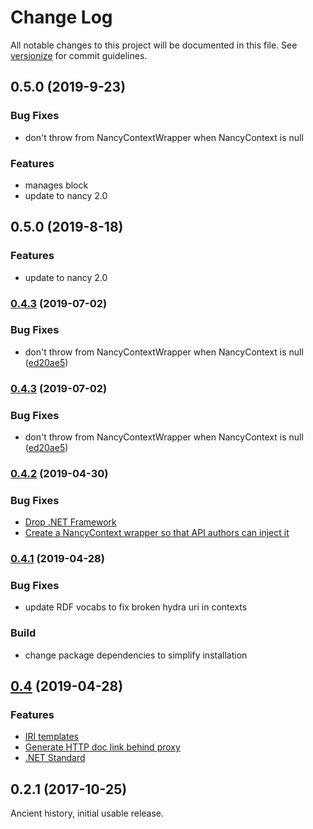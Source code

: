 # Change Log

All notable changes to this project will be documented in this file. See [versionize](https://github.com/saintedlama/versionize) for commit guidelines.

<a name="0.5.0"></a>
## 0.5.0 (2019-9-23)

### Bug Fixes

* don't throw from NancyContextWrapper when NancyContext is null

### Features

* manages block
* update to nancy 2.0

## 0.5.0 (2019-8-18)

### Features

* update to nancy 2.0

### [0.4.3](https://github.com/wikibus/Argolis/compare/v0.4.2...v0.4.3) (2019-07-02)


### Bug Fixes

* don't throw from NancyContextWrapper when NancyContext is null ([ed20ae5](https://github.com/wikibus/Argolis/commit/ed20ae5))



### [0.4.3](https://github.com/wikibus/Argolis/compare/v0.4.2...v0.4.3) (2019-07-02)


### Bug Fixes

* don't throw from NancyContextWrapper when NancyContext is null ([ed20ae5](https://github.com/wikibus/Argolis/commit/ed20ae5))



### [0.4.2](https://github.com/wikibus/Argolis/compare/v0.4.1...v0.4.2) (2019-04-30)

### Bug Fixes

* [Drop .NET Framework](https://github.com/wikibus/Argolis/pull/18)
* [Create a NancyContext wrapper so that API authors can inject it](https://github.com/wikibus/Argolis/pull/17)

### [0.4.1](https://github.com/wikibus/Argolis/compare/v0.4...v0.4.1) (2019-04-28)

### Bug Fixes

* update RDF vocabs to fix broken hydra uri in contexts

### Build

* change package dependencies to simplify installation

## [0.4](https://github.com/wikibus/Argolis/compare/v0.2.1...v0.4) (2019-04-28)

### Features

* [IRI templates](https://github.com/wikibus/Argolis/pull/10)
* [Generate HTTP doc link behind proxy](https://github.com/wikibus/Argolis/pull/14)
* [.NET Standard](https://github.com/wikibus/Argolis/pull/13)

## 0.2.1 (2017-10-25)

Ancient history, initial usable release.
 